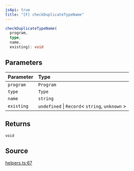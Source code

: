 ```yaml
---
jsApi: true
title: "[F] checkDuplicateTypeName"
---
```


```ts
checkDuplicateTypeName(
  program,
  type,
  name,
  existing): void
```

## Parameters

| Parameter  | Type                                            |
| :--------- | :---------------------------------------------- |
| `program`  | `Program`                                       |
| `type`     | `Type`                                          |
| `name`     | `string`                                        |
| `existing` | `undefined` \| `Record`< `string`, `unknown` \> |

## Returns

`void`

## Source

[helpers.ts:67](https://github.com/markcowl/cadl/blob/1a6d2b70/packages/openapi/src/helpers.ts#L67)

